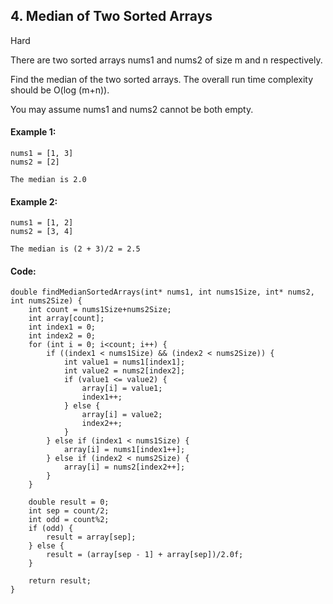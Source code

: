 ## 4. Median of Two Sorted Arrays

Hard

There are two sorted arrays nums1 and nums2 of size m and n respectively.

Find the median of the two sorted arrays. The overall run time complexity should be O(log (m+n)).

You may assume nums1 and nums2 cannot be both empty.

#### Example 1:

```
nums1 = [1, 3]
nums2 = [2]

The median is 2.0
```

#### Example 2:

```
nums1 = [1, 2]
nums2 = [3, 4]

The median is (2 + 3)/2 = 2.5
```

#### Code:

```
double findMedianSortedArrays(int* nums1, int nums1Size, int* nums2, int nums2Size) {
    int count = nums1Size+nums2Size;
    int array[count];
    int index1 = 0;
    int index2 = 0;
    for (int i = 0; i<count; i++) {
        if ((index1 < nums1Size) && (index2 < nums2Size)) {
            int value1 = nums1[index1];
            int value2 = nums2[index2];
            if (value1 <= value2) {
                array[i] = value1;
                index1++;
            } else {
                array[i] = value2;
                index2++;
            }
        } else if (index1 < nums1Size) {
            array[i] = nums1[index1++];
        } else if (index2 < nums2Size) {
            array[i] = nums2[index2++];
        }
    }
        
    double result = 0;
    int sep = count/2;
    int odd = count%2;
    if (odd) {
        result = array[sep];
    } else {
        result = (array[sep - 1] + array[sep])/2.0f;
    }
    
    return result;
}
```
